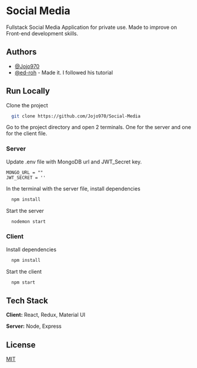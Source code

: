 
# Social Media

Fullstack Social Media Application for private use. Made to improve on Front-end development skills.


## Authors

- [@Jojo970](https://www.github.com/Jojo970)
- [@ed-roh](https://www.github.com/ed-roh) - Made it. I followed his tutorial


## Run Locally

Clone the project

```bash
  git clone https://github.com/Jojo970/Social-Media
```

Go to the project directory and open 2 terminals. One for the server and one for the client file.


### Server


Update .env file with MongoDB url and JWT_Secret key.

``` 
MONGO_URL = ""
JWT_SECRET = ''

```
In the terminal with the server file, install dependencies

```bash
  npm install
```

Start the server

```bash
  nodemon start
```

### Client

Install dependencies

```bash
  npm install
```

Start the client

```bash
  npm start
```
## Tech Stack

**Client:** React, Redux, Material UI

**Server:** Node, Express


## License

[MIT](https://choosealicense.com/licenses/mit/)

